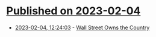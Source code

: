 # [Published on 2023-02-04](index.md)

* [2023-02-04, 12:24:03](https://news.ycombinator.com/item?id=34653942) - [Wall Street Owns the Country](https://www.historyisaweapon.com/defcon1/marylease.html)
